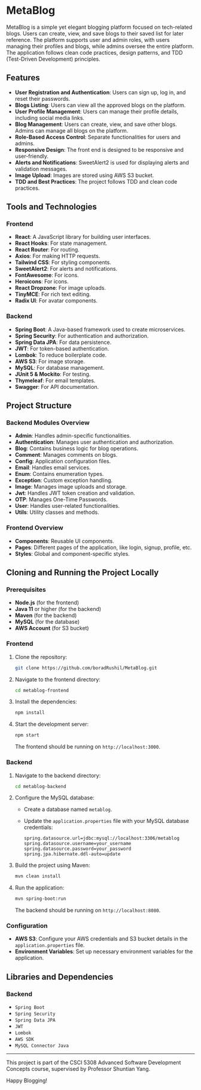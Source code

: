 # MetaBlog

MetaBlog is a simple yet elegant blogging platform focused on tech-related blogs. Users can create, view, and save blogs to their saved list for later reference. The platform supports user and admin roles, with users managing their profiles and blogs, while admins oversee the entire platform. The application follows clean code practices, design patterns, and TDD (Test-Driven Development) principles.

## Features

- **User Registration and Authentication**: Users can sign up, log in, and reset their passwords.
- **Blogs Listing**: Users can view all the approved blogs on the platform.
- **User Profile Management**: Users can manage their profile details, including social media links.
- **Blog Management**: Users can create, view, and save other blogs. Admins can manage all blogs on the platform.
- **Role-Based Access Control**: Separate functionalities for users and admins.
- **Responsive Design**: The front end is designed to be responsive and user-friendly.
- **Alerts and Notifications**: SweetAlert2 is used for displaying alerts and validation messages.
- **Image Upload**: Images are stored using AWS S3 bucket.
- **TDD and Best Practices**: The project follows TDD and clean code practices.

## Tools and Technologies

### Frontend

- **React**: A JavaScript library for building user interfaces.
- **React Hooks**: For state management.
- **React Router**: For routing.
- **Axios**: For making HTTP requests.
- **Tailwind CSS**: For styling components.
- **SweetAlert2**: For alerts and notifications.
- **FontAwesome**: For icons.
- **Heroicons**: For icons.
- **React Dropzone**: For image uploads.
- **TinyMCE**: For rich text editing.
- **Radix UI**: For avatar components.

### Backend

- **Spring Boot**: A Java-based framework used to create microservices.
- **Spring Security**: For authentication and authorization.
- **Spring Data JPA**: For data persistence.
- **JWT**: For token-based authentication.
- **Lombok**: To reduce boilerplate code.
- **AWS S3**: For image storage.
- **MySQL**: For database management.
- **JUnit 5 & Mockito**: For testing.
- **Thymeleaf**: For email templates.
- **Swagger**: For API documentation.

## Project Structure

### Backend Modules Overview

- **Admin**: Handles admin-specific functionalities.
- **Authentication**: Manages user authentication and authorization.
- **Blog**: Contains business logic for blog operations.
- **Comment**: Manages comments on blogs.
- **Config**: Application configuration files.
- **Email**: Handles email services.
- **Enum**: Contains enumeration types.
- **Exception**: Custom exception handling.
- **Image**: Manages image uploads and storage.
- **Jwt**: Handles JWT token creation and validation.
- **OTP**: Manages One-Time Passwords.
- **User**: Handles user-related functionalities.
- **Utils**: Utility classes and methods.

### Frontend Overview

- **Components**: Reusable UI components.
- **Pages**: Different pages of the application, like login, signup, profile, etc.
- **Styles**: Global and component-specific styles.

## Cloning and Running the Project Locally

### Prerequisites

- **Node.js** (for the frontend)
- **Java 11** or higher (for the backend)
- **Maven** (for the backend)
- **MySQL** (for the database)
- **AWS Account** (for S3 bucket)


### Frontend

1. Clone the repository:

   ```bash
   git clone https://github.com/boradRushil/MetaBlog.git
   ```

2. Navigate to the frontend directory:

   ```bash
   cd metablog-frontend
   ```

3. Install the dependencies:

   ```bash
   npm install
   ```

4. Start the development server:

   ```bash
   npm start
   ```

   The frontend should be running on `http://localhost:3000`.

### Backend

1. Navigate to the backend directory:

   ```bash
   cd metablog-backend
   ```

2. Configure the MySQL database:

    - Create a database named `metablog`.
    - Update the `application.properties` file with your MySQL database credentials:

      ```properties
      spring.datasource.url=jdbc:mysql://localhost:3306/metablog
      spring.datasource.username=your_username
      spring.datasource.password=your_password
      spring.jpa.hibernate.ddl-auto=update
      ```

3. Build the project using Maven:

   ```bash
   mvn clean install
   ```

4. Run the application:

   ```bash
   mvn spring-boot:run
   ```

   The backend should be running on `http://localhost:8080`.

### Configuration

- **AWS S3**: Configure your AWS credentials and S3 bucket details in the `application.properties` file.
- **Environment Variables**: Set up necessary environment variables for the application.

## Libraries and Dependencies

### Backend

- `Spring Boot`
- `Spring Security`
- `Spring Data JPA`
- `JWT`
- `Lombok`
- `AWS SDK`
- `MySQL Connector Java`

---

This project is part of the CSCI 5308 Advanced Software Development Concepts course, supervised by Professor Shuntian Yang.

Happy Blogging!
